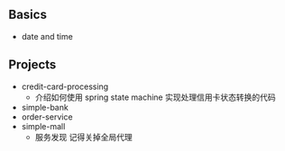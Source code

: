 ## Basics

- date and time

## Projects

- credit-card-processing
    - 介绍如何使用 spring state machine 实现处理信用卡状态转换的代码
- simple-bank
- order-service
- simple-mall
    - 服务发现 记得关掉全局代理